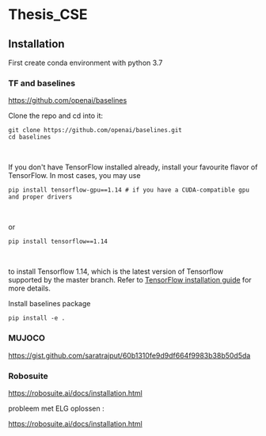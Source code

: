 # Thesis_CSE



## Installation



First create conda environment with python 3.7

### TF and baselines

https://github.com/openai/baselines

Clone the repo and cd into it:

```
git clone https://github.com/openai/baselines.git
cd baselines
```

​    

  

If you don't have TensorFlow installed already, install your favourite flavor of TensorFlow. In most cases, you may use

```
pip install tensorflow-gpu==1.14 # if you have a CUDA-compatible gpu and proper drivers
```

​    

or

```
pip install tensorflow==1.14
```

​    

to install Tensorflow 1.14, which is the latest version of Tensorflow supported by the master branch. Refer to [TensorFlow installation guide](https://www.tensorflow.org/install/) for more details.

Install baselines package

```
pip install -e .
```





### MUJOCO

https://gist.github.com/saratrajput/60b1310fe9d9df664f9983b38b50d5da





### Robosuite

https://robosuite.ai/docs/installation.html



probleem met ELG oplossen : 

https://robosuite.ai/docs/installation.html

